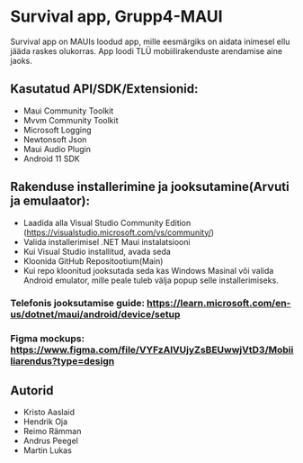 # Survival app, Grupp4-MAUI
Survival app on MAUIs loodud app, mille eesmärgiks on aidata inimesel ellu jääda raskes olukorras. App loodi TLÜ mobiilirakenduste arendamise aine jaoks.

## Kasutatud API/SDK/Extensionid:
* Maui Community Toolkit
* Mvvm Community Toolkit
* Microsoft Logging
* Newtonsoft Json
* Maui Audio Plugin
* Android 11 SDK

## Rakenduse installerimine ja jooksutamine(Arvuti ja emulaator):
   * Laadida alla Visual Studio Community Edition (https://visualstudio.microsoft.com/vs/community/)
   * Valida installerimisel .NET Maui instalatsiooni
   * Kui Visual Studio installitud, avada seda
   * Kloonida GitHub Repositootium(Main)
   * Kui repo kloonitud jooksutada seda kas Windows Masinal või valida Android emulator, mille peale tuleb välja popup selle installerimiseks.

### Telefonis jooksutamise guide: https://learn.microsoft.com/en-us/dotnet/maui/android/device/setup

### Figma mockups: https://www.figma.com/file/VYFzAlVUjyZsBEUwwjVtD3/Mobiiliarendus?type=design

## Autorid
- Kristo Aaslaid
- Hendrik Oja
- Reimo Rämman
- Andrus Peegel
- Martin Lukas

